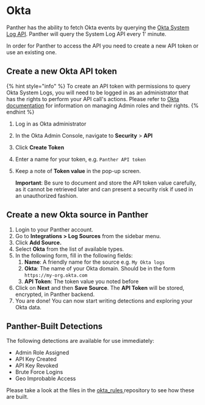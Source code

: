 # Okta

Panther has the ability to fetch Okta events by querying the [Okta System Log API](https://developer.okta.com/docs/reference/api/system-log/). Panther will query the System Log API every 1' minute.

In order for Panther to access the API you need to create a new API token or use an existing one.

## Create a new Okta API token

{% hint style="info" %}
To create an API token with permissions to query Okta System Logs, you will need to be logged in as an administrator that has the rights to perform your API call's actions. Please refer to [Okta documentation](https://help.okta.com/en/prod/Content/Topics/Security/Administrators.htm?Highlight=administrators) for information on managing Admin roles and their rights.
{% endhint %}

1. Log in as Okta administrator
2. In the Okta Admin Console, navigate to **Security** > **API**
3. Click **Create Token**
4. Enter a name for your token, e.g. `Panther API token`
5.  Keep a note of **Token value** in the pop-up screen.

    **Important**: Be sure to document and store the API token value carefully, as it cannot be retrieved later and can present a security risk if used in an unauthorized fashion.

## Create a new Okta source in Panther

1. Login to your Panther account.
2. Go to **Integrations > Log Sources** from the sidebar menu.
3. Click **Add Source.**
4. Select **Okta** from the list of available types.
5. In the following form, fill in the following fields:
   1. **Name**: A friendly name for the source e.g. `My Okta logs`
   2. **Okta**: The name of your Okta domain. Should be in the form `https://my-org.okta.com`
   3. **API Token**: The token value you noted before
6. Click on **Next** and then **Save Source**. The **API Token** will be stored, encrypted, in Panther backend.
7. You are done! You can now start writing detections and exploring your Okta data.

## Panther-Built Detections

The following detections are available for use immediately:&#x20;

* Admin Role Assigned
* API Key Created
* API Key Revoked
* Brute Force Logins
* Geo Improbable Access

Please take a look at the files in the [okta\_rules ](https://github.com/panther-labs/panther-analysis/tree/master/okta\_rules)repository to see how these are built.&#x20;
